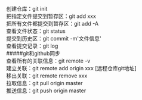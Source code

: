 创建仓库：git init  
把指定文件提交到暂存区：git add xxx  
把所有文件都提交到暂存区：git add -A  
查看文件状态：git status  
提交到历史区：git commit -m'文件信息'  
查看提交记录：git log  
#####git和github同步  
查看所有的关联信息：git remote -v  
建立关联：git remote add origin xxx [远程仓库git地址]  
移出关联：git remote remove xxx  
拉取信息：git pull origin master  
推送信息：git push origin master